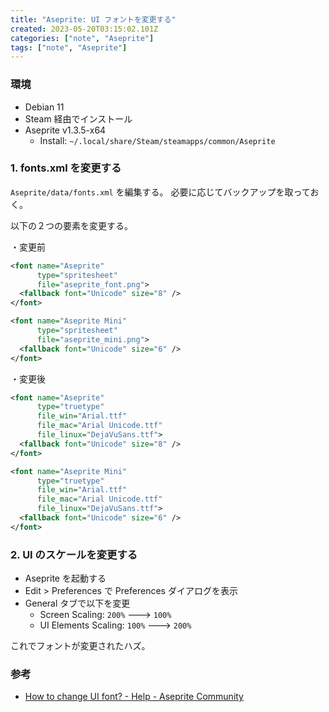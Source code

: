 ```yaml
---
title: "Aseprite: UI フォントを変更する"
created: 2023-05-20T03:15:02.101Z
categories: ["note", "Aseprite"]
tags: ["note", "Aseprite"]
---
```



### 環境
- Debian 11
- Steam 経由でインストール
- Aseprite v1.3.5-x64
  - Install: `~/.local/share/Steam/steamapps/common/Aseprite`


### 1. fonts.xml を変更する

`Aseprite/data/fonts.xml` を編集する。
必要に応じてバックアップを取っておく。

以下の２つの要素を変更する。

・変更前
```xml
<font name="Aseprite"
      type="spritesheet"
      file="aseprite_font.png">
  <fallback font="Unicode" size="8" />
</font>

<font name="Aseprite Mini"
      type="spritesheet"
      file="aseprite_mini.png">
  <fallback font="Unicode" size="6" />
</font>
```

・変更後
```xml
<font name="Aseprite"
      type="truetype"
      file_win="Arial.ttf"
      file_mac="Arial Unicode.ttf"
      file_linux="DejaVuSans.ttf">
  <fallback font="Unicode" size="8" />
</font>

<font name="Aseprite Mini"
      type="truetype"
      file_win="Arial.ttf"
      file_mac="Arial Unicode.ttf"
      file_linux="DejaVuSans.ttf">
  <fallback font="Unicode" size="6" />
</font>
```


### 2. UI のスケールを変更する

- Aseprite を起動する
- Edit > Preferences で Preferences ダイアログを表示
- General タブで以下を変更
  - Screen Scaling: `200%` ---> `100%`
  - UI Elements Scaling: `100%` ---> `200%`


これでフォントが変更されたハズ。

### 参考
- [How to change UI font? \- Help \- Aseprite Community](https://community.aseprite.org/t/how-to-change-ui-font/5023)



